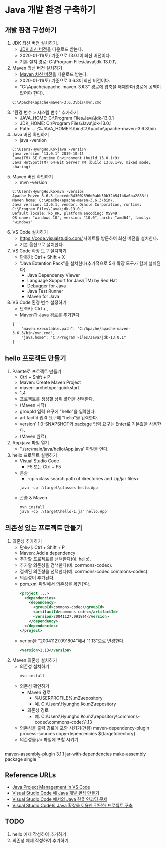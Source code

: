 # Java 개발 환경 구축하기
## 개발 환경 구성하기
1. JDK 최신 버전 설치하기.
   - [JDK 최신 버전](https://www.oracle.com/technetwork/java/javase/downloads/index.html)을 다운로드 받는다.
   - 2020-01-11(토) 기준으로 13.0.1이 최신 버전이다.
   - 기본 설치 경로: C:\Program Files\Java\jdk-13.0.1\
1. Maven 최신 버전 설치하기
   - [Maven 치신 버전](https://maven.apache.org/download.cgi)을 다운로드 받는다.
   - 2020-01-11(토) 기준으로 3.6.3이 최신 버전이다.
   - "C:\Apache\apache-maven-3.6.3" 경로에 압축을 해제한다(경로에 공백이 없어야 한다).
   ```
   C:\Apache\apache-maven-3.6.3\bin\mvn.cmd
   ```
1. "환경 변수 > 시스템 변수" 추가하기
   - JAVA_HOME: C:\Program Files\Java\jdk-13.0.1
   - JDK_HOME: C:\Program Files\Java\jdk-13.0.1
   - Path: ... ;%JAVA_HOME%\bin;C:\Apache\apache-maven-3.6.3\bin
1. Java 버전 확인하기
   - java -version
   ```shell
   C:\Users\HyungHo.Ko>java -version
   java version "13.0.1" 2019-10-15
   Java(TM) SE Runtime Environment (build 13.0.1+9)
   Java HotSpot(TM) 64-Bit Server VM (build 13.0.1+9, mixed mode, sharing)
   ```
1. Maven 버전 확인하기
   - mvn -version
   ```shell
   C:\Users\HyungHo.Ko>mvn -version
   Apache Maven 3.6.3 (cecedd343002696d0abb50b32b541b8a6ba2883f)
   Maven home: C:\Apache\apache-maven-3.6.3\bin\..
   Java version: 13.0.1, vendor: Oracle Corporation, runtime: C:\Program Files\Java\jdk-13.0.1
   Default locale: ko_KR, platform encoding: MS949
   OS name: "windows 10", version: "10.0", arch: "amd64", family: "windows"
   ```
1. VS Code 설치하기   
   - https://code.visualstudio.com/ 사이트를 방문하여 최신 버전을 설치한다.
   - 기본 옵션으로 설치한다.
1. VS Code 확장 도구 설치하기
   - 단축키: Ctrl + Shift + X
   - "Java Extention Pack"을 설치한다(추가적으로 5개 확장 도구가 함께 설치된다).
     - Java Dependensy Viewer
     - Language Support for Java(TM) by Red Hat
     - Debugger for Java
     - Java Test Runner
     - Maven for Java
1. VS Code 환경 변수 설정하기
   - 단축키: Ctrl + ,
   - Maven과 Java 경로를 추가한다.
   ```
   {
       "maven.executable.path": "C:/Apache/apache-maven-3.6.3/bin/mvn.cmd",
       "java.home": "C:/Program Files/Java/jdk-13.0.1"
   }
   ```
## hello 프로젝트 만들기
1. Palette로 프로젝트 만들기
   - Ctrl + Shift + P
   - Maven: Create Maven Project  
   - maven-archetype-quickstart  
   - 1.4  
   - 프로젝트를 생성할 상위 폴더을 선택한다.  
   - (Maven 시작)  
   - groupId 입력 요구에 "hello"을 입력한다.  
   - artifactId 입력 요구에 "hello"을 입력한다.  
   - version' 1.0-SNAPSHOT와 package 입력 요구는 Enter로 기본값을 사용한다.  
   - (Maven 완료)  
1. App.java 파일 열기
   - "./src/main/java/hello/App.java" 파일을 연다.
1. hello 프로젝트 실행하기
   - Visual Studio Code
     - F5 또는 Ctrl + F5
   - 콘솔
     - -cp <class search path of directories and zip/jar files>
     ```shell
     java -cp .\target\classes hello.App
     ```
   - 콘솔 & Maven
     ```shell
     mvn install
     java -cp .\target\hello-1.jar hello.App
     ```
## 의존성 있는 프로젝트 만들기
1. 의존성 추가하기
   - 단축키: Ctrl + Shift + P
   - Maven: Add a dependency
   - 추가할 프로젝트를 선택한다(예. hello).
   - 추가할 의존성을 검색한다(예. commons-codec).
   - 검색된 의존성을 선택한다(예. commons-codec commons-codec).
   - 의존성이 추가된다.
   - pom.xml 파일에서 의존성을 확인한다.
     ```xml
     <project ...>
       <dependencies>
         <dependency>
           <groupId>commons-codec</groupId>
           <artifactId>commons-codec</artifactId>
           <version>20041127.091804</version>
         </dependency>
       </dependencies>
     </project>
     ```
   - verion을 "20041127.091804"에서 "1.13"으로 변경한다.
     ```xml
     <version>1.13</version>
     ```
1. Maven 의존성 설치하기
   - 의존성 설치하기
     ```xml
     mvn install
     ```
   - 의존성 확인하기
     - Maven 경로
       - %USERPROFILE%\.m2\repository
       - 예. C:\Users\Hyungho.Ko\.m2\repository
     - 의존성 경로 
       - 예. C:\Users\Hyungho.Ko\.m2\repository\commons-codec\commons-codec\1.13
   - 의존성을 출력 경로에 포함 시키기(안됨)
        <plugin>
          <artifactId>maven-dependency-plugin</artifactId>
          <executions>
            <execution>
              <phase>process-sources</phase>
              <goals>
                <goal>copy-dependencies</goal>
              </goals>
              <configuration>
                <outputDirectory>${targetdirectory}</outputDirectory>
              </configuration>
            </execution>
          </executions>
        </plugin>
    - 의존성을 jar 파일에 포함 시키기
      ```xml
<plugin>
    <artifactId>maven-assembly-plugin</artifactId>
    <version>3.1.1</version>
    <configuration>
        <descriptorRefs>
            <descriptorRef>jar-with-dependencies</descriptorRef>
        </descriptorRefs>
    </configuration>
    <executions>
        <execution>
            <id>make-assembly</id>                        <!-- this is used for inheritance merges -->
            <phase>package</phase>                        <!-- bind to the packaging phase -->
            <goals>
                <goal>single</goal>
            </goals>
        </execution>
    </executions>
</plugin>
      ```

## Reference URLs
- [Java Project Management in VS Code](https://code.visualstudio.com/docs/java/java-project)
- [Visual Studio Code 에 Java 개발 환경 만들기](https://soolper.tistory.com/6)
- [Visual Studio Code 에서의 Java 한글 인코딩 문제](https://soolper.tistory.com/7?category=768175)
- [Visual Studio Code의 Java 확장을 이용한 간단한 프로젝트 구축](https://www.sysnet.pe.kr/Default.aspx?mode=2&sub=0&detail=1&pageno=0&wid=11980&rssMode=1&wtype=0)

## TODO
1. hello 예제 작성하여 추가하기
1. 의존성 예제 작성하여 추가하기
